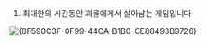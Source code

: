 1. 최대한의 시간동안 괴물에게서 살아남는 게임입니다

![{8F590C3F-0F99-44CA-B1B0-CE88493B9726}](https://github.com/user-attachments/assets/f9833d1d-d90c-442f-afb4-20c7a1773db7)
